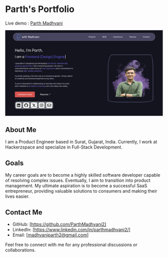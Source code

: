 # Parth's Portfolio
Live demo : [Parth Madhvani](https://parthmadhvani2.github.io/MyPortfolio/)

![Hero Section](./images/projects/portfolio-src.png)

## About Me
I am a Product Engineer based in Surat, Gujarat, India. Currently, I work at Hackerzspace and specialize in Full-Stack Development.

## Goals
My career goals are to become a highly skilled software developer capable of resolving complex issues. Eventually, I aim to transition into product management. My ultimate aspiration is to become a successful SaaS entrepreneur, providing valuable solutions to consumers and making their lives easier.

## Contact Me
- GitHub: [https://github.com/ParthMadhvani2]
- LinkedIn: [https://www.linkedin.com/in/parthmadhvani2/]
- Email: [madhvaniparth2@gmail.com]

Feel free to connect with me for any professional discussions or collaborations.
